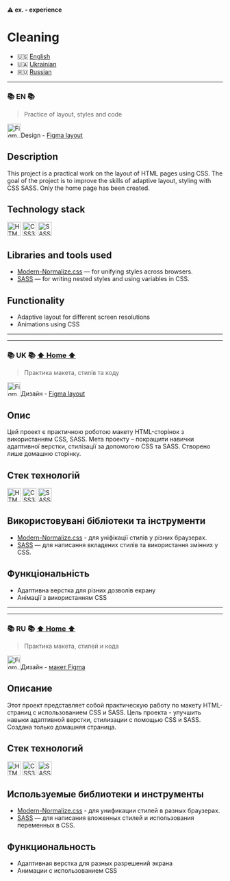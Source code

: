 <h4 id="home">⚠️ ex. - experience</h4>

# Cleaning

* 🇺🇸 [English](#en)
* 🇺🇦 [Ukrainian](#uk)
* 🇷🇺 [Russian](#ru)

--- 

<h3 id="en">📚 EN 📚</h3>

> Practice of layout, styles and code

<img height="32" width="32" src="https://cdn.simpleicons.org/figma/##F24E1E" title="Figma"/>Design - [Figma layout](https://www.figma.com/file/Kdy7qTpYyWzvwBIuSGulqt/Cleaning-X?type=design&node-id=0-1&mode=design&t=sMDvs5Rh40WuXOWv-0)

## Description
This project is a practical work on the layout of HTML pages using CSS. The goal of the project is to improve the skills of adaptive layout, styling with CSS SASS. Only the home page has been created.

## Technology stack

<img height="32" width="32" src="https://cdn.simpleicons.org/html5/#E34F26" title="HTML5"/> <img height="32" width="32" src="https://cdn.simpleicons.org/css3/#1572B6" title="CSS3"/> <img height="32" width="32" src="https://cdn.simpleicons.org/sass/#CC6699" title="SASS"/>

## Libraries and tools used
- [Modern-Normalize.css](https://cdnjs.com/libraries/modern-normalize/) — for unifying styles across browsers.
- [SASS](https://sass-lang.com/) — for writing nested styles and using variables in CSS.

## Functionality
- Adaptive layout for different screen resolutions
- Animations using CSS

---
---

<h3 id="uk">📚 UK 📚 <a href="#home">⬆ Home ⬆</a></h3> 			

> Практика макета, стилів та коду

<img height="32" width="32" src="https://cdn.simpleicons.org/figma/##F24E1E" title="Figma"/>Дизайн - [Figma layout](https://www.figma.com/file/Kdy7qTpYyWzvwBIuSGulqt/Cleaning-X?type=design&node-id=0-1&mode=design&t=sMDvs5Rh40WuXOWv-0)

## Опис
Цей проект є практичною роботою макету HTML-сторінок з використанням CSS, SASS. Мета проекту – покращити навички адаптивної верстки, стилізації за допомогою CSS та SASS. Створено лише домашню сторінку.

## Стек технологій
<img height="32" width="32" src="https://cdn.simpleicons.org/html5/#E34F26" title="HTML5"/> <img height="32" width="32" src="https://cdn.simpleicons.org/css3/#1572B6" title="CSS3"/> <img height="32" width="32" src="https://cdn.simpleicons.org/sass/#CC6699" title="SASS"/>

## Використовувані бібліотеки та інструменти
- [Modern-Normalize.css](https://cdnjs.com/libraries/modern-normalize/) - для уніфікації стилів у різних браузерах.
- [SASS](https://sass-lang.com/) — для написання вкладених стилів та використання змінних у CSS.

## Функціональність
- Адаптивна верстка для різних дозволів екрану
- Анімації з використанням CSS

---
---

<h3 id="ru">📚 RU 📚 <a href="#home">⬆ Home ⬆</a></h3> 

> Практика макета, стилей и кода

<img height="32" width="32" src="https://cdn.simpleicons.org/figma/##F24E1E" title="Figma"/>Дизайн - [макет Figma](https://www.figma.com/file/Kdy7qTpYyWzvwBIuSGulqt/Cleaning-X?type=design&node-id=0-1&mode=design&t=sMDvs5Rh40WuXOWv-0)

## Описание
Этот проект представляет собой практическую работу по макету HTML-страниц с использованием CSS и SASS. Цель проекта - улучшить навыки адаптивной верстки, стилизации с помощью CSS и SASS. Создана только домашняя страница.

## Стек технологий
<img height="32" width="32" src="https://cdn.simpleicons.org/html5/#E34F26" title="HTML5"/> <img height="32" width="32" src="https://cdn.simpleicons.org/css3/#1572B6" title="CSS3"/> <img height="32" width="32" src="https://cdn.simpleicons.org/sass/#CC6699" title="SASS"/>

## Используемые библиотеки и инструменты
- [Modern-Normalize.css](https://cdnjs.com/libraries/modern-normalize/) - для унификации стилей в разных браузерах.
- [SASS](https://sass-lang.com/) — для написания вложенных стилей и использования переменных в CSS.

## Функциональность
- Адаптивная верстка для разных разрешений экрана
- Анимации с использованием CSS
